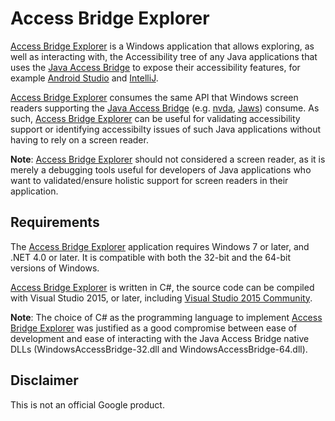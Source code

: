 # Access Bridge Explorer

[Access Bridge Explorer](https://github.com/google/access-bridge-explorer) is
a Windows application that allows exploring, as well as interacting with, the
Accessibility tree of any Java applications that uses the
[Java Access Bridge](https://www.google.com/?gws_rd=ssl#q=java+access+bridge)
to expose their accessibility features, for example
[Android Studio](http://developer.android.com/sdk/index.html) and
[IntelliJ](https://www.jetbrains.com/idea/).

[Access Bridge Explorer](https://github.com/google/access-bridge-explorer)
consumes the same API that Windows screen readers supporting the
[Java Access Bridge](https://www.google.com/?gws_rd=ssl#q=java+access+bridge)
(e.g. [nvda](http://www.nvaccess.org/),
[Jaws](http://www.freedomscientific.com/Products/Blindness/JAWS)) consume.
As such, [Access Bridge Explorer](https://github.com/google/access-bridge-explorer)
can be useful for validating accessibility support or identifying accessibilty
issues of such Java applications without having to rely on a screen reader.

**Note**: [Access Bridge Explorer](https://github.com/google/access-bridge-explorer)
should not considered a screen reader, as it is merely a debugging tools
useful for developers of Java applications who want to validated/ensure
holistic support for screen readers in their application.


## Requirements

The [Access Bridge Explorer](https://github.com/google/access-bridge-explorer)
application requires Windows 7 or later, and .NET 4.0 or later.
It is compatible with both the 32-bit and the 64-bit versions of Windows.

[Access Bridge Explorer](https://github.com/google/access-bridge-explorer)
is written in C#, the source code can be compiled with Visual Studio 2015,
or later, including [Visual Studio 2015 Community](https://www.visualstudio.com/en-us/products/visual-studio-community-vs.aspx).

**Note**: The choice of C# as the programming language to implement
[Access Bridge Explorer](https://github.com/google/access-bridge-explorer)
was justified as a good compromise between ease of development and
ease of interacting with the Java Access Bridge native DLLs
(WindowsAccessBridge-32.dll and WindowsAccessBridge-64.dll).

## Disclaimer

This is not an official Google product.
